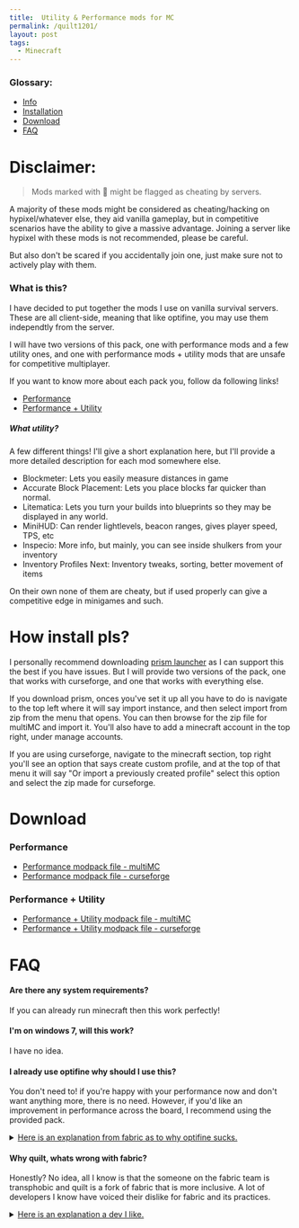 ```yaml
---
title:  Utility & Performance mods for MC
permalink: /quilt1201/
layout: post
tags:
  - Minecraft
---
```

### Glossary:
+ [Info](/quilt1201/#what-is-this)
+ [Installation](/quilt1201/#how-install-pls)
+ [Download](/quilt1201/#download)
+ [FAQ](/quilt1201/#faq)

# Disclaimer:

<blockquote>
Mods marked with 🦕 might be flagged as cheating by servers.
</blockquote>
A majority of these mods might be considered as cheating/hacking on hypixel/whatever else, they aid vanilla gameplay, but in competitive scenarios have the ability to give a massive advantage. 
Joining a server like hypixel with these mods is not recommended, please be careful.

But also don't be scared if you accidentally join one, just make sure not to actively play with them.

### What is this?

I have decided to put together the mods I use on vanilla survival servers. These are all client-side, meaning that like optifine, you may use them independtly from the server.

I will have two versions of this pack, one with performance mods and a few utility ones, and one with performance mods + utility mods that are unsafe for competitive multiplayer.

If you want to know more about each pack you, follow da following links!

+ [Performance](/quilt1201perf) 
+ [Performance + Utility](/quilt1201util/)

##### What utility?

A few different things! I'll give a short explanation here, but I'll provide a more detailed description for each mod somewhere else.

+ Blockmeter: Lets you easily measure distances in game
+ Accurate Block Placement: Lets you place blocks far quicker than normal.
+ Litematica: Lets you turn your builds into blueprints so they may be displayed in any world.
+ MiniHUD: Can render lightlevels, beacon ranges, gives player speed, TPS, etc
+ Inspecio: More info, but mainly, you can see inside shulkers from your inventory
+ Inventory Profiles Next: Inventory tweaks, sorting, better movement of items

On their own none of them are cheaty, but if used properly can give a competitive edge in minigames and such. 


# How install pls?

I personally recommend downloading [prism launcher](https://prismlauncher.org/download/) as I can support this the best if you have issues. But I will provide two versions of the pack, one that works with curseforge, and one that works with everything else. 

If you download prism, onces you've set it up all you have to do is navigate to the top left where it will say import instance, and then select import from zip from the menu that opens. You can then browse for the zip file for multiMC and import it. 
You'll also have to add a minecraft account in the top right, under manage accounts.

If you are using curseforge, navigate to the minecraft section, top right you'll see an option that says create custom profile, and at the top of that menu it will say "Or import a previously created profile" select this option and select the zip made for curseforge.

# Download

### Performance

+ [Performance modpack file - multiMC]() 
+ [Performance modpack file - curseforge]() 

### Performance + Utility
 
+ [Performance + Utility modpack file - multiMC]() 
+ [Performance + Utility modpack file - curseforge]() 


# FAQ

#### Are there any system requirements? 

If you can already run minecraft then this work perfectly!


#### I'm on windows 7, will this work?

I have no idea.

#### I already use optifine why should I use this?

You don't need to! if you're happy with your performance now and don't want anything more, there is no need. However, if you'd like an improvement in performance across the board, I recommend using the provided pack.

<details>
<summary><a href="https://lambdaurora.dev/optifine_alternatives/" target="_blank">Here is an explanation from fabric as to why optifine sucks.</a></summary>
<blockquote>
"OptiFine was originally a great mod offering many quality of life improvements for player in the beginning. However, over the years, its benefits have dwindled and has caused many issues for modders. This is due to Minecraft's codebase improving over the years and OptiFine's aggressiveness towards replacing entire swaths of code while being closed source making it very difficult to figure out why OptiFine has broken another modder's mod."
</blockquote>
</details>

#### Why quilt, whats wrong with fabric?

Honestly? No idea, all I know is that the someone on the fabric team is transphobic and quilt is a fork of fabric that is more inclusive. A lot of developers I know have voiced their dislike for fabric and its practices.

<details>
<summary><a href="https://github.com/Ladysnake/Effective" target="_blank">Here is an explanation a dev I like.</a></summary>
<blockquote>
"I don't have any problem dissociating a project from the person behind it when that project is the best there is, however, Fabric's lead dev's transphobia genuinely got in the way of code contributions that would've been great additions to the loader's API (these contributions being made by trans people). Certain systems like the custom biome, dimension or multipart APIs of Fabric have a lot of problems and sometimes straight up don't work, while these issues have been fixed on Quilt."
</blockquote>
</details>



